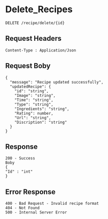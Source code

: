 # Delete_Recipes
```
DELETE /recipe/delete/{id}

```

##  Request Headers
```
Content-Type : Application/Json

```
## Request Boby
```
{
  "message": "Recipe updated successfully",
  "updatedRecipe": {
    "id": "string",
    "Image": "string",
    "Time": "string",
    "Type": "string",
    "Ingredients": "string",
    "Rating": number,
    "Url": "string",
    "Discription": "string"
  }
}
```
## Response
```
200 - Success
Boby
{
"Id" : "int"
}

```
## Error Response
```
400 - Bad Request - Invalid recipe format
404 - Not Found
500 - Internal Server Error
```
